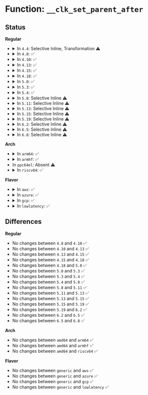 # Function: <code>__clk_set_parent_after</code>

## Status
<b>Regular</b>
<ul>
<li>
<details>
<summary>In <code>4.4</code>: Selective Inline, Transformation ⚠️</summary>

**Collision:** Unique Static

**Inline:** Selective

**Transformation:** True

**Instances:**

```
In drivers/clk/clk.c (ffffffff816e6ca0)
Location: drivers/clk/clk.c:1176
Inline: True
Inline callers:
  - drivers/clk/clk.c:clk_core_set_parent
  - drivers/clk/clk.c:clk_core_set_parent
  - drivers/clk/clk.c:clk_change_rate
Direct callers:
  - drivers/clk/clk.c:clk_core_set_parent
  - drivers/clk/clk.c:clk_core_set_parent
  - drivers/clk/clk.c:clk_change_rate
```
**Symbols:**

```
ffffffff816e6ca0-ffffffff816e6ce3: __clk_set_parent_after.isra.19.part.20 (STB_LOCAL)
```
</details>
</li>
<li>
<details>
<summary>In <code>4.8</code>: ✅</summary>

```c
void __clk_set_parent_after(struct clk_core *core, struct clk_core *parent, struct clk_core *old_parent);
```

**Collision:** Unique Static

**Inline:** No

**Transformation:** False

**Instances:**

```
In drivers/clk/clk.c (ffffffff8174ae60)
Location: drivers/clk/clk.c:1214
Inline: False
Direct callers:
  - drivers/clk/clk.c:clk_core_set_parent
  - drivers/clk/clk.c:clk_core_set_parent
  - drivers/clk/clk.c:clk_change_rate
```
**Symbols:**

```
ffffffff8174ae60-ffffffff8174aeb3: __clk_set_parent_after (STB_LOCAL)
```
</details>
</li>
<li>
<details>
<summary>In <code>4.10</code>: ✅</summary>

```c
void __clk_set_parent_after(struct clk_core *core, struct clk_core *parent, struct clk_core *old_parent);
```

**Collision:** Unique Static

**Inline:** No

**Transformation:** False

**Instances:**

```
In drivers/clk/clk.c (ffffffff815336e0)
Location: drivers/clk/clk.c:1214
Inline: False
Direct callers:
  - drivers/clk/clk.c:clk_register
  - drivers/clk/clk.c:clk_core_set_parent
  - drivers/clk/clk.c:clk_core_set_parent
  - drivers/clk/clk.c:clk_change_rate
```
**Symbols:**

```
ffffffff815336e0-ffffffff81533733: __clk_set_parent_after (STB_LOCAL)
```
</details>
</li>
<li>
<details>
<summary>In <code>4.13</code>: ✅</summary>

```c
void __clk_set_parent_after(struct clk_core *core, struct clk_core *parent, struct clk_core *old_parent);
```

**Collision:** Unique Static

**Inline:** No

**Transformation:** False

**Instances:**

```
In drivers/clk/clk.c (ffffffff81545f30)
Location: drivers/clk/clk.c:1216
Inline: False
Direct callers:
  - drivers/clk/clk.c:clk_register
  - drivers/clk/clk.c:clk_change_rate
```
**Symbols:**

```
ffffffff81545f30-ffffffff81545f83: __clk_set_parent_after (STB_LOCAL)
```
</details>
</li>
<li>
<details>
<summary>In <code>4.15</code>: ✅</summary>

```c
void __clk_set_parent_after(struct clk_core *core, struct clk_core *parent, struct clk_core *old_parent);
```

**Collision:** Unique Static

**Inline:** No

**Transformation:** False

**Instances:**

```
In drivers/clk/clk.c (ffffffff815a8a90)
Location: drivers/clk/clk.c:1293
Inline: False
Direct callers:
  - drivers/clk/clk.c:clk_register
  - drivers/clk/clk.c:clk_change_rate
```
**Symbols:**

```
ffffffff815a8a90-ffffffff815a8ae6: __clk_set_parent_after (STB_LOCAL)
```
</details>
</li>
<li>
<details>
<summary>In <code>4.18</code>: ✅</summary>

```c
void __clk_set_parent_after(struct clk_core *core, struct clk_core *parent, struct clk_core *old_parent);
```

**Collision:** Unique Static

**Inline:** No

**Transformation:** False

**Instances:**

```
In drivers/clk/clk.c (ffffffff815e1ed0)
Location: drivers/clk/clk.c:1502
Inline: False
Direct callers:
  - drivers/clk/clk.c:clk_register
  - drivers/clk/clk.c:clk_change_rate
```
**Symbols:**

```
ffffffff815e1ed0-ffffffff815e1f28: __clk_set_parent_after (STB_LOCAL)
```
</details>
</li>
<li>
<details>
<summary>In <code>5.0</code>: ✅</summary>

```c
void __clk_set_parent_after(struct clk_core *core, struct clk_core *parent, struct clk_core *old_parent);
```

**Collision:** Unique Static

**Inline:** No

**Transformation:** False

**Instances:**

```
In drivers/clk/clk.c (ffffffff815fc080)
Location: drivers/clk/clk.c:1618
Inline: False
Direct callers:
  - drivers/clk/clk.c:clk_register
  - drivers/clk/clk.c:clk_change_rate
```
**Symbols:**

```
ffffffff815fc080-ffffffff815fc0d8: __clk_set_parent_after (STB_LOCAL)
```
</details>
</li>
<li>
<details>
<summary>In <code>5.3</code>: ✅</summary>

```c
void __clk_set_parent_after(struct clk_core *core, struct clk_core *parent, struct clk_core *old_parent);
```

**Collision:** Unique Static

**Inline:** No

**Transformation:** False

**Instances:**

```
In drivers/clk/clk.c (ffffffff8162ece0)
Location: drivers/clk/clk.c:1754
Inline: False
Direct callers:
  - drivers/clk/clk.c:__clk_core_init
  - drivers/clk/clk.c:clk_change_rate
```
**Symbols:**

```
ffffffff8162ece0-ffffffff8162ed38: __clk_set_parent_after (STB_LOCAL)
```
</details>
</li>
<li>
<details>
<summary>In <code>5.4</code>: ✅</summary>

```c
void __clk_set_parent_after(struct clk_core *core, struct clk_core *parent, struct clk_core *old_parent);
```

**Collision:** Unique Static

**Inline:** No

**Transformation:** False

**Instances:**

```
In drivers/clk/clk.c (ffffffff81650810)
Location: drivers/clk/clk.c:1762
Inline: False
Direct callers:
  - drivers/clk/clk.c:__clk_core_init
  - drivers/clk/clk.c:clk_change_rate
```
**Symbols:**

```
ffffffff81650810-ffffffff81650868: __clk_set_parent_after (STB_LOCAL)
```
</details>
</li>
<li>
<details>
<summary>In <code>5.8</code>: Selective Inline ⚠️</summary>

```c
void __clk_set_parent_after(struct clk_core *core, struct clk_core *parent, struct clk_core *old_parent);
```

**Collision:** Unique Static

**Inline:** Selective

**Transformation:** False

**Instances:**

```
In drivers/clk/clk.c (ffffffff816ffc20)
Location: drivers/clk/clk.c:1783
Inline: True
Direct callers:
  - drivers/clk/clk.c:clk_core_reparent_orphans_nolock
  - drivers/clk/clk.c:clk_change_rate
```
**Symbols:**

```
ffffffff816ffc20-ffffffff816ffcf7: __clk_set_parent_after (STB_LOCAL)
```
</details>
</li>
<li>
<details>
<summary>In <code>5.11</code>: Selective Inline ⚠️</summary>

```c
void __clk_set_parent_after(struct clk_core *core, struct clk_core *parent, struct clk_core *old_parent);
```

**Collision:** Unique Static

**Inline:** Selective

**Transformation:** False

**Instances:**

```
In drivers/clk/clk.c (ffffffff8171cf70)
Location: drivers/clk/clk.c:1792
Inline: True
Direct callers:
  - drivers/clk/clk.c:clk_core_reparent_orphans_nolock
  - drivers/clk/clk.c:clk_change_rate
```
**Symbols:**

```
ffffffff8171cf70-ffffffff8171d047: __clk_set_parent_after (STB_LOCAL)
```
</details>
</li>
<li>
<details>
<summary>In <code>5.13</code>: Selective Inline ⚠️</summary>

```c
void __clk_set_parent_after(struct clk_core *core, struct clk_core *parent, struct clk_core *old_parent);
```

**Collision:** Unique Static

**Inline:** Selective

**Transformation:** False

**Instances:**

```
In drivers/clk/clk.c (ffffffff816fd5c0)
Location: drivers/clk/clk.c:1813
Inline: True
Direct callers:
  - drivers/clk/clk.c:__clk_core_init
  - drivers/clk/clk.c:clk_change_rate
```
**Symbols:**

```
ffffffff816fd5c0-ffffffff816fd697: __clk_set_parent_after (STB_LOCAL)
```
</details>
</li>
<li>
<details>
<summary>In <code>5.15</code>: Selective Inline ⚠️</summary>

```c
void __clk_set_parent_after(struct clk_core *core, struct clk_core *parent, struct clk_core *old_parent);
```

**Collision:** Unique Static

**Inline:** Selective

**Transformation:** False

**Instances:**

```
In drivers/clk/clk.c (ffffffff81778a50)
Location: drivers/clk/clk.c:1813
Inline: True
Direct callers:
  - drivers/clk/clk.c:__clk_core_init
  - drivers/clk/clk.c:clk_change_rate
```
**Symbols:**

```
ffffffff81778a50-ffffffff81778b27: __clk_set_parent_after (STB_LOCAL)
```
</details>
</li>
<li>
<details>
<summary>In <code>5.19</code>: Selective Inline ⚠️</summary>

```c
void __clk_set_parent_after(struct clk_core *core, struct clk_core *parent, struct clk_core *old_parent);
```

**Collision:** Unique Static

**Inline:** Selective

**Transformation:** False

**Instances:**

```
In drivers/clk/clk.c (ffffffff818aef30)
Location: drivers/clk/clk.c:1827
Inline: True
Direct callers:
  - drivers/clk/clk.c:__clk_core_init
  - drivers/clk/clk.c:clk_change_rate
```
**Symbols:**

```
ffffffff818aef30-ffffffff818af01f: __clk_set_parent_after (STB_LOCAL)
```
</details>
</li>
<li>
<details>
<summary>In <code>6.2</code>: Selective Inline ⚠️</summary>

```c
void __clk_set_parent_after(struct clk_core *core, struct clk_core *parent, struct clk_core *old_parent);
```

**Collision:** Unique Static

**Inline:** Selective

**Transformation:** False

**Instances:**

```
In drivers/clk/clk.c (ffffffff819faa50)
Location: drivers/clk/clk.c:2007
Inline: True
Direct callers:
  - drivers/clk/clk.c:__clk_core_init
  - drivers/clk/clk.c:clk_change_rate
```
**Symbols:**

```
ffffffff819faa50-ffffffff819fab3f: __clk_set_parent_after (STB_LOCAL)
```
</details>
</li>
<li>
<details>
<summary>In <code>6.5</code>: Selective Inline ⚠️</summary>

```c
void __clk_set_parent_after(struct clk_core *core, struct clk_core *parent, struct clk_core *old_parent);
```

**Collision:** Unique Static

**Inline:** Selective

**Transformation:** False

**Instances:**

```
In drivers/clk/clk.c (ffffffff81a43980)
Location: drivers/clk/clk.c:2052
Inline: True
Direct callers:
  - drivers/clk/clk.c:__clk_core_init
  - drivers/clk/clk.c:clk_change_rate
```
**Symbols:**

```
ffffffff81a43980-ffffffff81a43a6f: __clk_set_parent_after (STB_LOCAL)
```
</details>
</li>
<li>
<details>
<summary>In <code>6.8</code>: Selective Inline ⚠️</summary>

```c
void __clk_set_parent_after(struct clk_core *core, struct clk_core *parent, struct clk_core *old_parent);
```

**Collision:** Unique Static

**Inline:** Selective

**Transformation:** False

**Instances:**

```
In drivers/clk/clk.c (ffffffff81a8f490)
Location: drivers/clk/clk.c:2052
Inline: True
Direct callers:
  - drivers/clk/clk.c:__clk_core_init
  - drivers/clk/clk.c:clk_change_rate
```
**Symbols:**

```
ffffffff81a8f490-ffffffff81a8f57f: __clk_set_parent_after (STB_LOCAL)
```
</details>
</li>
</ul>
<b>Arch</b>
<ul>
<li>
<details>
<summary>In <code>arm64</code>: ✅</summary>

```c
void __clk_set_parent_after(struct clk_core *core, struct clk_core *parent, struct clk_core *old_parent);
```

**Collision:** Unique Static

**Inline:** No

**Transformation:** False

**Instances:**

```
In drivers/clk/clk.c (ffff8000107c0b10)
Location: drivers/clk/clk.c:1762
Inline: False
Direct callers:
  - drivers/clk/clk.c:clk_core_reparent_orphans_nolock
  - drivers/clk/clk.c:clk_change_rate
```
**Symbols:**

```
ffff8000107c0b10-ffff8000107c0b8c: __clk_set_parent_after (STB_LOCAL)
```
</details>
</li>
<li>
<details>
<summary>In <code>armhf</code>: ✅</summary>

```c
void __clk_set_parent_after(struct clk_core *core, struct clk_core *parent, struct clk_core *old_parent);
```

**Collision:** Unique Static

**Inline:** No

**Transformation:** False

**Instances:**

```
In drivers/clk/clk.c (c08ec104)
Location: drivers/clk/clk.c:1762
Inline: False
Direct callers:
  - drivers/clk/clk.c:clk_core_reparent_orphans_nolock
  - drivers/clk/clk.c:clk_change_rate
```
**Symbols:**

```
c08ec104-c08ec160: __clk_set_parent_after (STB_LOCAL)
```
</details>
</li>
<li>
In <code>ppc64el</code>: Absent ⚠️
</li>
<li>
<details>
<summary>In <code>riscv64</code>: ✅</summary>

```c
void __clk_set_parent_after(struct clk_core *core, struct clk_core *parent, struct clk_core *old_parent);
```

**Collision:** Unique Static

**Inline:** No

**Transformation:** False

**Instances:**

```
In drivers/clk/clk.c (ffffffe00050ec64)
Location: drivers/clk/clk.c:1762
Inline: False
Direct callers:
  - drivers/clk/clk.c:clk_core_reparent_orphans_nolock
  - drivers/clk/clk.c:clk_change_rate
```
**Symbols:**

```
ffffffe00050ec64-ffffffe00050ece0: __clk_set_parent_after (STB_LOCAL)
```
</details>
</li>
</ul>
<b>Flavor</b>
<ul>
<li>
<details>
<summary>In <code>aws</code>: ✅</summary>

```c
void __clk_set_parent_after(struct clk_core *core, struct clk_core *parent, struct clk_core *old_parent);
```

**Collision:** Unique Static

**Inline:** No

**Transformation:** False

**Instances:**

```
In drivers/clk/clk.c (ffffffff81616870)
Location: drivers/clk/clk.c:1762
Inline: False
Direct callers:
  - drivers/clk/clk.c:__clk_core_init
  - drivers/clk/clk.c:clk_change_rate
```
**Symbols:**

```
ffffffff81616870-ffffffff816168c8: __clk_set_parent_after (STB_LOCAL)
```
</details>
</li>
<li>
<details>
<summary>In <code>azure</code>: ✅</summary>

```c
void __clk_set_parent_after(struct clk_core *core, struct clk_core *parent, struct clk_core *old_parent);
```

**Collision:** Unique Static

**Inline:** No

**Transformation:** False

**Instances:**

```
In drivers/clk/clk.c (ffffffff8160ada0)
Location: drivers/clk/clk.c:1762
Inline: False
Direct callers:
  - drivers/clk/clk.c:__clk_core_init
  - drivers/clk/clk.c:clk_change_rate
```
**Symbols:**

```
ffffffff8160ada0-ffffffff8160adf8: __clk_set_parent_after (STB_LOCAL)
```
</details>
</li>
<li>
<details>
<summary>In <code>gcp</code>: ✅</summary>

```c
void __clk_set_parent_after(struct clk_core *core, struct clk_core *parent, struct clk_core *old_parent);
```

**Collision:** Unique Static

**Inline:** No

**Transformation:** False

**Instances:**

```
In drivers/clk/clk.c (ffffffff81644650)
Location: drivers/clk/clk.c:1762
Inline: False
Direct callers:
  - drivers/clk/clk.c:__clk_core_init
  - drivers/clk/clk.c:clk_change_rate
```
**Symbols:**

```
ffffffff81644650-ffffffff816446a8: __clk_set_parent_after (STB_LOCAL)
```
</details>
</li>
<li>
<details>
<summary>In <code>lowlatency</code>: ✅</summary>

```c
void __clk_set_parent_after(struct clk_core *core, struct clk_core *parent, struct clk_core *old_parent);
```

**Collision:** Unique Static

**Inline:** No

**Transformation:** False

**Instances:**

```
In drivers/clk/clk.c (ffffffff8165eb00)
Location: drivers/clk/clk.c:1762
Inline: False
Direct callers:
  - drivers/clk/clk.c:__clk_core_init
  - drivers/clk/clk.c:clk_change_rate
```
**Symbols:**

```
ffffffff8165eb00-ffffffff8165eb58: __clk_set_parent_after (STB_LOCAL)
```
</details>
</li>
</ul>

## Differences
<b>Regular</b>
<ul>
<li>
No changes between <code>4.8</code> and <code>4.10</code> ✅
</li>
<li>
No changes between <code>4.10</code> and <code>4.13</code> ✅
</li>
<li>
No changes between <code>4.13</code> and <code>4.15</code> ✅
</li>
<li>
No changes between <code>4.15</code> and <code>4.18</code> ✅
</li>
<li>
No changes between <code>4.18</code> and <code>5.0</code> ✅
</li>
<li>
No changes between <code>5.0</code> and <code>5.3</code> ✅
</li>
<li>
No changes between <code>5.3</code> and <code>5.4</code> ✅
</li>
<li>
No changes between <code>5.4</code> and <code>5.8</code> ✅
</li>
<li>
No changes between <code>5.8</code> and <code>5.11</code> ✅
</li>
<li>
No changes between <code>5.11</code> and <code>5.13</code> ✅
</li>
<li>
No changes between <code>5.13</code> and <code>5.15</code> ✅
</li>
<li>
No changes between <code>5.15</code> and <code>5.19</code> ✅
</li>
<li>
No changes between <code>5.19</code> and <code>6.2</code> ✅
</li>
<li>
No changes between <code>6.2</code> and <code>6.5</code> ✅
</li>
<li>
No changes between <code>6.5</code> and <code>6.8</code> ✅
</li>
</ul>
<b>Arch</b>
<ul>
<li>
No changes between <code>amd64</code> and <code>arm64</code> ✅
</li>
<li>
No changes between <code>amd64</code> and <code>armhf</code> ✅
</li>
<li>
No changes between <code>amd64</code> and <code>riscv64</code> ✅
</li>
</ul>
<b>Flavor</b>
<ul>
<li>
No changes between <code>generic</code> and <code>aws</code> ✅
</li>
<li>
No changes between <code>generic</code> and <code>azure</code> ✅
</li>
<li>
No changes between <code>generic</code> and <code>gcp</code> ✅
</li>
<li>
No changes between <code>generic</code> and <code>lowlatency</code> ✅
</li>
</ul>
